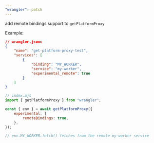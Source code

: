 ```yaml
---
"wrangler": patch
---
```


add remote bindings support to `getPlatformProxy`

Example:

```json
// wrangler.jsonc
{
	"name": "get-platform-proxy-test",
	"services": [
		{
			"binding": "MY_WORKER",
			"service": "my-worker",
			"experimental_remote": true
		}
	]
}
```

```js
// index.mjs
import { getPlatformProxy } from "wrangler";

const { env } = await getPlatformProxy({
	experimental: {
		remoteBindings: true,
	},
});

// env.MY_WORKER.fetch() fetches from the remote my-worker service
```
